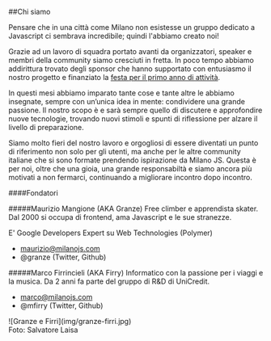 ##Chi siamo

Pensare che in una città come Milano non esistesse un gruppo dedicato a Javascript ci sembrava incredibile; quindi l'abbiamo creato noi!

Grazie ad un lavoro di squadra portato avanti da organizzatori, speaker e membri della community siamo cresciuti in fretta. In poco tempo abbiamo addirittura trovato degli sponsor che hanno supportato con entusiasmo il nostro progetto e finanziato la [festa per il primo anno di attività](https://www.facebook.com/media/set/?set=a.665777736899383.1073741831.361795210630972&type=3).

In questi mesi abbiamo imparato tante cose e tante altre le abbiamo insegnate, sempre con un’unica idea in mente: condividere una grande passione. Il nostro scopo è e sarà sempre quello di discutere e approfondire nuove tecnologie, trovando nuovi stimoli e spunti di riflessione per alzare il livello di preparazione.

Siamo molto fieri del nostro lavoro e orgogliosi di essere diventati un punto di riferimento non solo per gli utenti, ma anche per le altre community italiane che si sono formate prendendo ispirazione da Milano JS. Questa è per noi, oltre che una gioia, una grande responsabiltà e siamo ancora più motivati a non fermarci, continuando a migliorare incontro dopo incontro.

####Fondatori

#####Maurizio Mangione (AKA Granze)
Free climber e apprendista skater. Dal 2000 si occupa di frontend, ama Javascript e le sue stranezze.

E' Google Developers Expert su Web Technologies (Polymer)  
- maurizio@milanojs.com
- @granze (Twitter, Github)


#####Marco Firrincieli (AKA Firry)
Informatico con la passione per i viaggi e la musica. Da 2 anni fa parte del gruppo di R&D di UniCredit.
- marco@milanojs.com
- @mfirry (Twitter, Github)

<div class="frame about">
  ![Granze e Firri](img/granze-firri.jpg)
</div>
Foto: Salvatore Laisa
